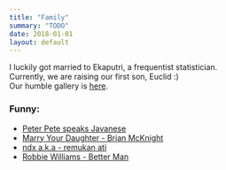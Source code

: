 ```yaml
---
title: "Family"
summary: "TODO"
date: 2018-01-01
layout: default
---
```


I luckily got married to Ekaputri, a frequentist statistician. <br />
Currently, we are raising our first son, Euclid :) <br />
Our humble gallery is [here](https://photos.app.goo.gl/RCLlPWahKz8b8O0x1).

### Funny:
* [Peter Pete speaks Javanese](https://www.youtube.com/watch?v=Ha8RDd5LIxg&feature=share)
* [Marry Your Daughter - Brian McKnight](https://www.youtube.com/watch?v=J1L08pAATEc)
* [ndx a.k.a - remukan ati](https://www.youtube.com/watch?v=c-TQnTAd8z0)
* [Robbie Williams - Better Man](https://www.youtube.com/watch?v=gY2ekm_krNU)
